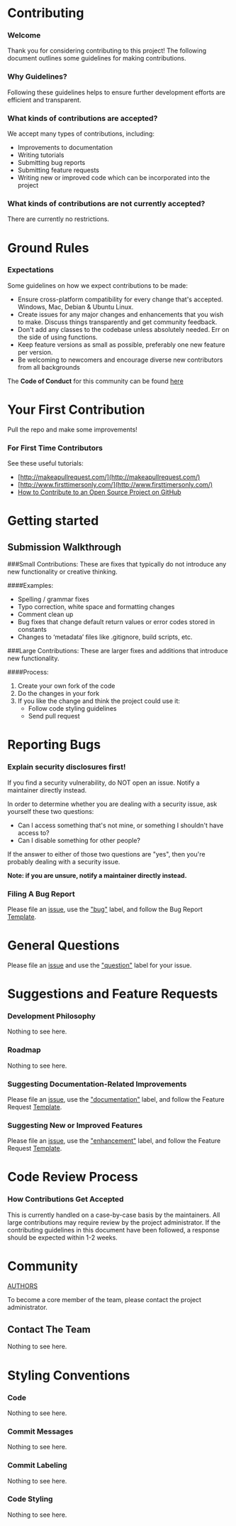 # Contributing

### Welcome

Thank you for considering contributing to this project! The following document outlines some guidelines for making contributions.

### Why Guidelines?

Following these guidelines helps to ensure further development efforts are efficient and transparent.

### What kinds of contributions are accepted?

We accept many types of contributions, including:
 - Improvements to documentation
 - Writing tutorials
 - Submitting bug reports
 - Submitting feature requests
 - Writing new or improved code which can be incorporated into the project
 
### What kinds of contributions are not currently accepted?

There are currently no restrictions.

# Ground Rules
### Expectations
Some guidelines on how we expect contributions to be made:
* Ensure cross-platform compatibility for every change that's accepted. Windows, Mac, Debian & Ubuntu Linux.
* Create issues for any major changes and enhancements that you wish to make. Discuss things transparently and get community feedback.
* Don't add any classes to the codebase unless absolutely needed. Err on the side of using functions.
* Keep feature versions as small as possible, preferably one new feature per version.
* Be welcoming to newcomers and encourage diverse new contributors from all backgrounds

The **Code of Conduct** for this community can be found [here](https://github.com/njdowdy/manuscript-template/CODE_OF_CONDUCT.md)

# Your First Contribution
Pull the repo and make some improvements!

### For First Time Contributors
See these useful tutorials:
- [http://makeapullrequest.com/](http://makeapullrequest.com/)
- [http://www.firsttimersonly.com/](http://www.firsttimersonly.com/)
- [How to Contribute to an Open Source Project on GitHub](https://app.egghead.io/playlists/how-to-contribute-to-an-open-source-project-on-github)

# Getting started
## Submission Walkthrough

###Small Contributions:
These are fixes that typically do not introduce any new functionality or creative thinking.

####Examples:
* Spelling / grammar fixes
* Typo correction, white space and formatting changes
* Comment clean up
* Bug fixes that change default return values or error codes stored in constants
* Changes to ‘metadata’ files like .gitignore, build scripts, etc.

###Large Contributions:
These are larger fixes and additions that introduce new functionality.

####Process:
1. Create your own fork of the code
2. Do the changes in your fork
3. If you like the change and think the project could use it:
    * Follow code styling guidelines
    * Send pull request


# Reporting Bugs
### Explain security disclosures first!

If you find a security vulnerability, do NOT open an issue. Notify a maintainer directly instead.


In order to determine whether you are dealing with a security issue, ask yourself these two questions:
* Can I access something that's not mine, or something I shouldn't have access to?
* Can I disable something for other people?

If the answer to either of those two questions are "yes", then you're probably dealing with a security issue. 

**Note: if you are unsure, notify a maintainer directly instead.**


### Filing A Bug Report

Please file an [issue](https://github.com/njdowdy/manuscript-template/issues), use the ["bug"](https://github.com/njdowdy/manuscript-template/labels/bug) label, and follow the Bug Report [Template](https://github.com/njdowdy/manuscript-template/blob/master/.github/ISSUE_TEMPLATE/bug_report.md).

# General Questions

Please file an [issue](https://github.com/njdowdy/manuscript-template/issues) and use the ["question"](https://github.com/njdowdy/manuscript-template/labels/question) label for your issue.

# Suggestions and Feature Requests

### Development Philosophy
Nothing to see here.

### Roadmap
Nothing to see here.

### Suggesting Documentation-Related Improvements
Please file an [issue](https://github.com/njdowdy/manuscript-template/issues), use the ["documentation"](https://github.com/njdowdy/manuscript-template/labels/documentation) label, and follow the Feature Request [Template](https://github.com/njdowdy/manuscript-template/blob/master/.github/ISSUE_TEMPLATE/feature_request.md).

### Suggesting New or Improved Features
Please file an [issue](https://github.com/njdowdy/manuscript-template/issues), use the ["enhancement"](https://github.com/njdowdy/manuscript-template/labels/enhancement) label, and follow the Feature Request [Template](https://github.com/njdowdy/manuscript-template/blob/master/.github/ISSUE_TEMPLATE/feature_request.md).

 
# Code Review Process
### How Contributions Get Accepted
This is currently handled on a case-by-case basis by the maintainers.
All large contributions may require review by the project administrator.
If the contributing guidelines in this document have been followed, a response should be expected within 1-2 weeks.

# Community

[AUTHORS](https://github.com/njdowdy/manuscript-template/blob/master/AUTHORS.md)

To become a core member of the team, please contact the project administrator. 

## Contact The Team
Nothing to see here.

# Styling Conventions
### Code
Nothing to see here.
### Commit Messages
Nothing to see here.
### Commit Labeling
Nothing to see here.
### Code Styling
Nothing to see here.
